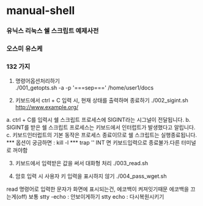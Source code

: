 # manual-shell

### 유닉스 리눅스 쉘 스크립트 예제사전
### 오스미 유스케
### 132 가지

001. 명령어옵션처리하기  
./001_getopts.sh -a -p '===sep===' /home/user1/docs

002. 키보드에서 ctrl + C 입력 시, 현재 상태를 출력하며 종료하기
./002_sigint.sh http://www.example.org/

a. ctrl + C를 입력시 쉘 스크립트 프로세스에 SIGINT라는 시그널이 전달됩니다.
b. SIGINT를 받은 쉘 스크립트 프로세스는 키보드에서 인터럽트가 발생했다고 알립니다.
c. 키보드인터럽트의 기본 동작은 프로세스 종료이므로 쉘 스크립트는 실행종료됩니다.
*** 옵션이 궁금하면 : kill -l
*** trap '' INT 면 키보드입력으로 종료불가.다른 터미널로 꺼야함

003. 키보드에서 입력받은 값을 써서 대화형 처리
./003_read.sh

004. 암호 입력 시 사용자 키 입력을 표시하지 않기
./004_pass_wget.sh

read 명령어로 입력한 문자가 화면에 표시되는건, 에코백이 켜져잇기때문
에코백을 끄는게(off) 보통
stty -echo : 안보이게하기 
stty echo : 다시복원시키기

